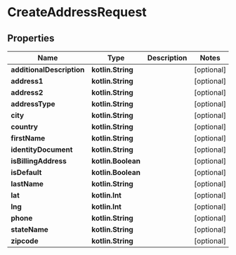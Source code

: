
# CreateAddressRequest

## Properties
Name | Type | Description | Notes
------------ | ------------- | ------------- | -------------
**additionalDescription** | **kotlin.String** |  |  [optional]
**address1** | **kotlin.String** |  |  [optional]
**address2** | **kotlin.String** |  |  [optional]
**addressType** | **kotlin.String** |  |  [optional]
**city** | **kotlin.String** |  |  [optional]
**country** | **kotlin.String** |  |  [optional]
**firstName** | **kotlin.String** |  |  [optional]
**identityDocument** | **kotlin.String** |  |  [optional]
**isBillingAddress** | **kotlin.Boolean** |  |  [optional]
**isDefault** | **kotlin.Boolean** |  |  [optional]
**lastName** | **kotlin.String** |  |  [optional]
**lat** | **kotlin.Int** |  |  [optional]
**lng** | **kotlin.Int** |  |  [optional]
**phone** | **kotlin.String** |  |  [optional]
**stateName** | **kotlin.String** |  |  [optional]
**zipcode** | **kotlin.String** |  |  [optional]



